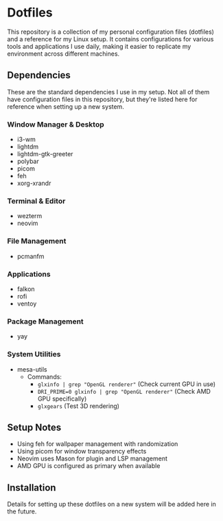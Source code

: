 # Dotfiles

This repository is a collection of my personal configuration files (dotfiles) and a reference for my Linux setup. It contains configurations for various tools and applications I use daily, making it easier to replicate my environment across different machines.

## Dependencies

These are the standard dependencies I use in my setup. Not all of them have configuration files in this repository, but they're listed here for reference when setting up a new system.

### Window Manager & Desktop
- i3-wm
- lightdm
- lightdm-gtk-greeter
- polybar
- picom
- feh
- xorg-xrandr

### Terminal & Editor
- wezterm
- neovim

### File Management
- pcmanfm

### Applications
- falkon
- rofi
- ventoy

### Package Management
- yay

### System Utilities
- mesa-utils
  - Commands:
    - `glxinfo | grep "OpenGL renderer"` (Check current GPU in use)
    - `DRI_PRIME=0 glxinfo | grep "OpenGL renderer"` (Check AMD GPU specifically)
    - `glxgears` (Test 3D rendering)

## Setup Notes

- Using feh for wallpaper management with randomization
- Using picom for window transparency effects
- Neovim uses Mason for plugin and LSP management
- AMD GPU is configured as primary when available

## Installation

Details for setting up these dotfiles on a new system will be added here in the future.
